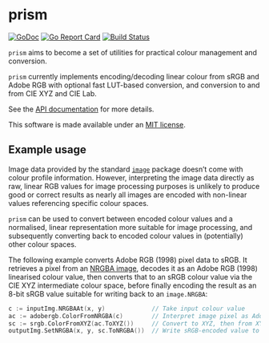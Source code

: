 # prism

[![GoDoc](https://godoc.org/github.com/mandykoh/prism?status.svg)](https://godoc.org/github.com/mandykoh/prism)
[![Go Report Card](https://goreportcard.com/badge/github.com/mandykoh/prism)](https://goreportcard.com/report/github.com/mandykoh/prism)
[![Build Status](https://travis-ci.org/mandykoh/prism.svg?branch=main)](https://travis-ci.org/mandykoh/prism)

`prism` aims to become a set of utilities for practical colour management and conversion.

`prism` currently implements encoding/decoding linear colour from sRGB and Adobe RGB with optional fast LUT-based conversion, and conversion to and from CIE XYZ and CIE Lab.

See the [API documentation](https://godoc.org/github.com/mandykoh/prism) for more details.

This software is made available under an [MIT license](LICENSE).


## Example usage

Image data provided by the standard [`image`](https://golang.org/pkg/image/) package doesn’t come with colour profile information. However, interpreting the image data directly as raw, linear RGB values for image processing purposes is unlikely to produce good or correct results as nearly all images are encoded with non-linear values referencing specific colour spaces.

`prism` can be used to convert between encoded colour values and a normalised, linear representation more suitable for image processing, and subsequently converting back to encoded colour values in (potentially) other colour spaces.

The following example converts Adobe RGB (1998) pixel data to sRGB. It retrieves a pixel from an [NRGBA image](https://golang.org/pkg/image/#NRGBA), decodes it as an Adobe RGB (1998) linearised colour value, then converts that to an sRGB colour value via the CIE XYZ intermediate colour space, before finally encoding the result as an 8-bit sRGB value suitable for writing back to an `image.NRGBA`:

```go
c := inputImg.NRGBAAt(x, y)             // Take input colour value
ac := adobergb.ColorFromNRGBA(c)        // Interpret image pixel as Adobe RGB and convert to linear representation
sc := srgb.ColorFromXYZ(ac.ToXYZ())     // Convert to XYZ, then from XYZ to sRGB linear representation
outputImg.SetNRGBA(x, y, sc.ToNRGBA())  // Write sRGB-encoded value to output image
``` 
